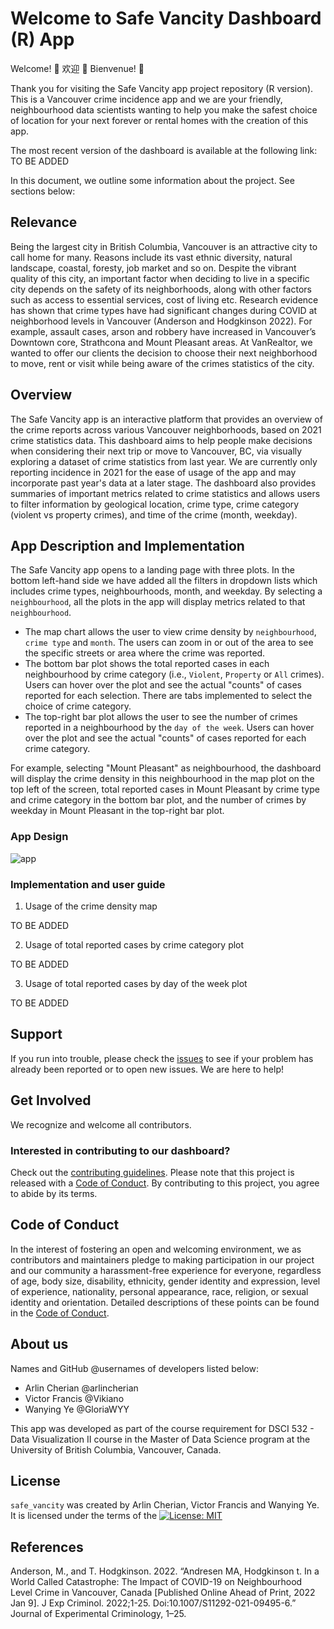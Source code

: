 # Welcome to Safe Vancity Dashboard (R) App

Welcome! 👋 欢迎 🎊 Bienvenue! 🎉

Thank you for visiting the Safe Vancity app project repository (R version). This is a Vancouver crime incidence app and we are your friendly, neighbourhood data scientists wanting to help you make the safest choice of location for your next forever or rental homes with the creation of this app.  

The most recent version of the dashboard is available at the following link: TO BE ADDED

In this document, we outline some information about the project. See sections below:

## Relevance

Being the largest city in British Columbia, Vancouver is an attractive city to call home for many. Reasons include its vast ethnic diversity, natural landscape, coastal, foresty, job market and so on. Despite the vibrant quality of this city, an important factor when deciding to live in a specific city depends on the safety of its neighborhoods, along with other factors such as access to essential services, cost of living etc. Research evidence has shown that crime types have had significant changes during COVID at neighborhood levels in Vancouver (Anderson and Hodgkinson 2022). For example, assault cases, arson and robbery have increased in Vancouver’s Downtown core, Strathcona and Mount Pleasant areas. At VanRealtor, we wanted to offer our clients the decision to choose their next neighborhood to move, rent or visit while being aware of the crimes statistics of the city.

## Overview

The Safe Vancity app is an interactive platform that provides an overview of the crime reports across various Vancouver neighborhoods, based on 2021 crime statistics data. This dashboard aims to help people make decisions when considering their next trip or move to Vancouver, BC, via visually exploring a dataset of crime statistics from last year. We are currently only reporting incidence in 2021 for the ease of usage of the app and may incorporate past year's data at a later stage. The dashboard also provides summaries of important metrics related to crime statistics and allows users to filter information by geological location, crime type, crime category (violent vs property crimes), and time of the crime (month, weekday).

## App Description and Implementation

The Safe Vancity app opens to a landing page with three plots. In the bottom left-hand side we have added all the filters in dropdown lists which includes crime types, neighbourhoods, month, and weekday. By selecting a `neighbourhood`, all the plots in the app will display metrics related to that `neighbourhood`.  

- The map chart allows the user to view crime density by `neighbourhood`, `crime type` and `month`. The users can zoom in or out of the area to see the specific streets or area where the crime was reported.  
- The bottom bar plot shows the total reported cases in each neighbourhood by crime category (i.e., `Violent`, `Property` or `All` crimes). Users can hover over the plot and see the actual "counts" of cases reported for each selection. There are tabs implemented to select the choice of crime category.  
- The top-right bar plot allows the user to see the number of crimes reported in a neighbourhood by the `day of the week`. Users can hover over the plot and see the actual "counts" of cases reported for each crime category.

For example, selecting "Mount Pleasant" as neighbourhood, the dashboard will display the crime density in this neighbourhood in the map plot on the top left of the screen, total reported cases in Mount Pleasant by crime type and crime category in the bottom bar plot, and the number of crimes by weekday in Mount Pleasant in the top-right bar plot.

### App Design

![app](src/images/dashboard.png)

### Implementation and user guide

1. Usage of the crime density map

TO BE ADDED

2. Usage of total reported cases by crime category plot

TO BE ADDED

3. Usage of total reported cases by day of the week plot

TO BE ADDED

## Support

If you run into trouble, please check the [issues](https://github.com/UBC-MDS/safe_vancity-R/issues) to see if your problem has already been reported or to open new issues. We are here to help!

## Get Involved

We recognize and welcome all contributors.

### Interested in contributing to our dashboard?

Check out the [contributing guidelines](https://github.com/UBC-MDS/safe_vancity-R/blob/main/CONTRIBUTING.md). Please note that this project is released with a [Code of Conduct](https://github.com/UBC-MDS/safe_vancity-R/blob/main/CODE_OF_CONDUCT.md). By contributing to this project, you agree to abide by its terms.

## Code of Conduct

In the interest of fostering an open and welcoming environment, we as contributors and maintainers pledge to making participation in our project and our community a harassment-free experience for everyone, regardless of age, body size, disability, ethnicity, gender identity and expression, level of experience, nationality, personal appearance, race, religion, or sexual identity and orientation. Detailed descriptions of these points can be found in the [Code of Conduct](https://github.com/UBC-MDS/safe_vancity-R/blob/main/CODE_OF_CONDUCT.md).

## About us

Names and GitHub @usernames of developers listed below:

- Arlin Cherian @arlincherian
- Victor Francis @Vikiano
- Wanying Ye @GloriaWYY

This app was developed as part of the course requirement for DSCI 532 - Data Visualization II course in the Master of Data Science program at the University of British Columbia, Vancouver, Canada.

## License

`safe_vancity` was created by Arlin Cherian, Victor Francis and Wanying Ye. It is licensed under the terms of the [![License: MIT](https://img.shields.io/badge/License-MIT-yellow.svg)](https://opensource.org/licenses/MIT)

## References

Anderson, M., and T. Hodgkinson. 2022. “Andresen MA, Hodgkinson t. In a World Called Catastrophe: The Impact of COVID-19 on Neighbourhood Level Crime in Vancouver, Canada [Published Online Ahead of Print, 2022 Jan 9]. J Exp Criminol. 2022;1-25. Doi:10.1007/S11292-021-09495-6.” Journal of Experimental Criminology, 1–25.
